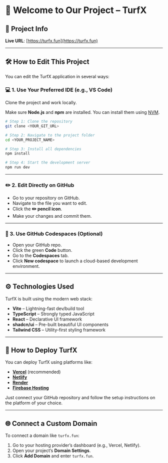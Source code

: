 # 👋 Welcome to Our Project – **TurfX**

## 📄 Project Info

**Live URL**: [https://turfx.fun](https://turfx.fun)

---

## 🛠 How to Edit This Project

You can edit the TurfX application in several ways:

### 💻 1. Use Your Preferred IDE (e.g., VS Code)

Clone the project and work locally.

Make sure **Node.js** and **npm** are installed. You can install them using [NVM](https://github.com/nvm-sh/nvm#installing-and-updating).

```sh
# Step 1: Clone the repository
git clone <YOUR_GIT_URL>

# Step 2: Navigate to the project folder
cd <YOUR_PROJECT_NAME>

# Step 3: Install all dependencies
npm install

# Step 4: Start the development server
npm run dev
```

---

### ✏️ 2. Edit Directly on GitHub

* Go to your repository on GitHub.
* Navigate to the file you want to edit.
* Click the **✏️ pencil icon**.
* Make your changes and commit them.

---

### 🧠 3. Use GitHub Codespaces (Optional)

* Open your GitHub repo.
* Click the green **Code** button.
* Go to the **Codespaces** tab.
* Click **New codespace** to launch a cloud-based development environment.

---

## ⚙️ Technologies Used

TurfX is built using the modern web stack:

* **Vite** – Lightning-fast dev/build tool
* **TypeScript** – Strongly typed JavaScript
* **React** – Declarative UI framework
* **shadcn/ui** – Pre-built beautiful UI components
* **Tailwind CSS** – Utility-first styling framework

---

## 🚀 How to Deploy TurfX

You can deploy TurfX using platforms like:

* [**Vercel**](https://vercel.com) (recommended)
* [**Netlify**](https://netlify.com)
* [**Render**](https://render.com)
* [**Firebase Hosting**](https://firebase.google.com/products/hosting)

Just connect your GitHub repository and follow the setup instructions on the platform of your choice.

---

## 🌐 Connect a Custom Domain

To connect a domain like `turfx.fun`:

1. Go to your hosting provider’s dashboard (e.g., Vercel, Netlify).
2. Open your project’s **Domain Settings**.
3. Click **Add Domain** and enter `turfx.fun`.

